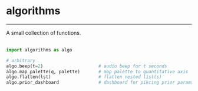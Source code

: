 # algorithms
<hr>
A small collection of functions.
<br><br>





```python
import algorithms as algo

# arbitrary
algo.beep(t=2)                     # audio beep for t seconds
algo.map_palette(q, palette)       # map palette to quantitative axis
algo.flatten(lst)                  # flatten nested list(s)
algo.prior_dashboard               # dashboard for pikcing prior params 
```

